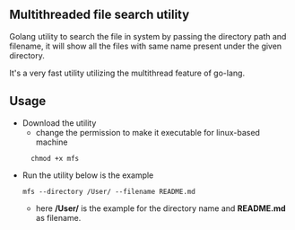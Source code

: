## Multithreaded file search utility

Golang utility to search the file in system by passing the directory path and filename,
it will show all the files with same name present under the given directory.

It's a very fast utility utilizing the multithread feature of go-lang. 

## Usage

- Download the utility
  - change the permission to make it executable for linux-based machine
  ```
    chmod +x mfs
  ```
- Run the utility below is the example
  ```
  mfs --directory /User/ --filename README.md
  ```
  - here **/User/** is the example for the directory name and **README.md** as filename.
